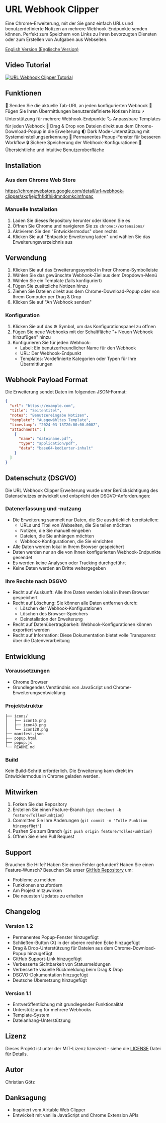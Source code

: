 # URL Webhook Clipper

Eine Chrome-Erweiterung, mit der Sie ganz einfach URLs und benutzerdefinierte Notizen an mehrere Webhook-Endpunkte senden können. Perfekt zum Speichern von Links zu Ihren bevorzugten Diensten oder zum Erstellen von Aufgaben aus Webseiten.

[English Version (Englische Version)](README.md)

## Video Tutorial
[![URL Webhook Clipper Tutorial](https://img.youtube.com/vi/Cwjrm6HHJ-s/0.jpg)](https://www.youtube.com/watch?v=Cwjrm6HHJ-s)

## Funktionen

🔗 Senden Sie die aktuelle Tab-URL an jeden konfigurierten Webhook
📝 Fügen Sie Ihren Übermittlungen benutzerdefinierte Notizen hinzu
⚡ Unterstützung für mehrere Webhook-Endpunkte
🏷️ Anpassbare Templates für jeden Webhook
📎 Drag & Drop von Dateien direkt aus dem Chrome-Download-Popup in die Erweiterung
🌓 Dark Mode-Unterstützung mit Systemeinstellungserkennung
🔄 Permanentes Popup-Fenster für besseren Workflow
🔒 Sichere Speicherung der Webhook-Konfigurationen
🎨 Übersichtliche und intuitive Benutzeroberfläche

## Installation

### Aus dem Chrome Web Store
https://chromewebstore.google.com/detail/url-webhook-clipper/akgfjejofhfldfhijdmndomkcimfngac

### Manuelle Installation
1. Laden Sie dieses Repository herunter oder klonen Sie es
2. Öffnen Sie Chrome und navigieren Sie zu `chrome://extensions/`
3. Aktivieren Sie den "Entwicklermodus" oben rechts
4. Klicken Sie auf "Entpackte Erweiterung laden" und wählen Sie das Erweiterungsverzeichnis aus

## Verwendung

1. Klicken Sie auf das Erweiterungssymbol in Ihrer Chrome-Symbolleiste
2. Wählen Sie das gewünschte Webhook-Ziel aus dem Dropdown-Menü
3. Wählen Sie ein Template (falls konfiguriert)
4. Fügen Sie zusätzliche Notizen hinzu
5. Ziehen Sie Dateien direkt aus dem Chrome-Download-Popup oder von Ihrem Computer per Drag & Drop
6. Klicken Sie auf "An Webhook senden"

### Konfiguration

1. Klicken Sie auf das ⚙️ Symbol, um das Konfigurationspanel zu öffnen
2. Fügen Sie neue Webhooks mit der Schaltfläche "+ Neuen Webhook hinzufügen" hinzu
3. Konfigurieren Sie für jeden Webhook:
   - Label: Ein benutzerfreundlicher Name für den Webhook
   - URL: Der Webhook-Endpunkt
   - Templates: Vordefinierte Kategorien oder Typen für Ihre Übermittlungen

## Webhook Payload Format

Die Erweiterung sendet Daten im folgenden JSON-Format:

```json
{
  "url": "https://example.com",
  "title": "Seitentitel",
  "notes": "Benutzereingabe Notizen",
  "template": "Ausgewähltes Template",
  "timestamp": "2024-03-13T20:00:00.000Z",
  "attachments": [
    {
      "name": "dateiname.pdf",
      "type": "application/pdf",
      "data": "base64-kodierter-inhalt"
    }
  ]
}
```

## Datenschutz (DSGVO)

Die URL Webhook Clipper Erweiterung wurde unter Berücksichtigung des Datenschutzes entwickelt und entspricht den DSGVO-Anforderungen:

### Datenerfassung und -nutzung
- Die Erweiterung sammelt nur Daten, die Sie ausdrücklich bereitstellen:
  - URLs und Titel von Webseiten, die Sie teilen möchten
  - Notizen, die Sie manuell eingeben
  - Dateien, die Sie anhängen möchten
  - Webhook-Konfigurationen, die Sie einrichten
- Alle Daten werden lokal in Ihrem Browser gespeichert
- Daten werden nur an die von Ihnen konfigurierten Webhook-Endpunkte gesendet
- Es werden keine Analysen oder Tracking durchgeführt
- Keine Daten werden an Dritte weitergegeben

### Ihre Rechte nach DSGVO
- Recht auf Auskunft: Alle Ihre Daten werden lokal in Ihrem Browser gespeichert
- Recht auf Löschung: Sie können alle Daten entfernen durch:
  - Löschen der Webhook-Konfigurationen
  - Löschen des Browser-Speichers
  - Deinstallation der Erweiterung
- Recht auf Datenübertragbarkeit: Webhook-Konfigurationen können exportiert werden
- Recht auf Information: Diese Dokumentation bietet volle Transparenz über die Datenverarbeitung

## Entwicklung

### Voraussetzungen
- Chrome Browser
- Grundlegendes Verständnis von JavaScript und Chrome-Erweiterungsentwicklung

### Projektstruktur
```
├── icons/
│   ├── icon16.png
│   ├── icon48.png
│   └── icon128.png
├── manifest.json
├── popup.html
├── popup.js
└── README.md
```

### Build
Kein Build-Schritt erforderlich. Die Erweiterung kann direkt im Entwicklermodus in Chrome geladen werden.

## Mitwirken

1. Forken Sie das Repository
2. Erstellen Sie einen Feature-Branch (`git checkout -b feature/TollesFunktion`)
3. Committen Sie Ihre Änderungen (`git commit -m 'Tolle Funktion hinzugefügt'`)
4. Pushen Sie zum Branch (`git push origin feature/TollesFunktion`)
5. Öffnen Sie einen Pull Request

## Support

Brauchen Sie Hilfe? Haben Sie einen Fehler gefunden? Haben Sie einen Feature-Wunsch? Besuchen Sie unser [GitHub Repository](https://github.com/chris86tian/URL-Webhook-Clipper) um:
- Probleme zu melden
- Funktionen anzufordern
- Am Projekt mitzuwirken
- Die neuesten Updates zu erhalten

## Changelog

### Version 1.2
- Permanentes Popup-Fenster hinzugefügt
- Schließen-Button (X) in der oberen rechten Ecke hinzugefügt
- Drag & Drop-Unterstützung für Dateien aus dem Chrome-Download-Popup hinzugefügt
- GitHub Support-Link hinzugefügt
- Verbesserte Sichtbarkeit von Statusmeldungen
- Verbesserte visuelle Rückmeldung beim Drag & Drop
- DSGVO-Dokumentation hinzugefügt
- Deutsche Übersetzung hinzugefügt

### Version 1.1
- Erstveröffentlichung mit grundlegender Funktionalität
- Unterstützung für mehrere Webhooks
- Template-System
- Dateianhang-Unterstützung

## Lizenz

Dieses Projekt ist unter der MIT-Lizenz lizenziert - siehe die [LICENSE](LICENSE) Datei für Details.

## Autor

Christian Götz

## Danksagung

- Inspiriert vom Airtable Web Clipper
- Entwickelt mit vanilla JavaScript und Chrome Extension APIs

